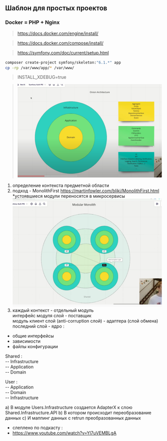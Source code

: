 ## Шаблон для простых проектов

### Docker = PHP + Nginx

>https://docs.docker.com/engine/install/

>https://docs.docker.com/compose/install/

>https://symfony.com/doc/current/setup.html

```bash
composer create-project symfony/skeleton:"6.1.*" app
cp -rp /var/www/app/* /var/www/
```

>INSTALL_XDEBUG=true

>![img.png](README/img.png)
1. определение контекста предметной области
2. подход - MonolithFirst
https://martinfowler.com/bliki/MonolithFirst.html
*устоявшиеся модули переносятся в микросервисы
![img_1.png](README/img_1.png)
3. каждый контекст - отдельный модуль<br>
 интерфейс модуля слой - поставщик<br>
модуль клиент слой (anti-corruption слой) - адаптера (слой обмена)<br>
последний слой - ядро : <br>
- общие интерфейсы <br>
- зависимости<br>
- файлы конфигурации<br>

Shared :<br>
-- Infrastructure<br>
-- Application<br>
-- Domain<br>

User :<br>
-- Application<br>
-- Domain<br>
-- Infrastructure<br>

a) В модуле Users.Infrastructure создается AdapterX к слою Shared.Infrastructure.API
b) В котором происходит переобразование данных
c) И маппинг данных с retrun преобразованных данных

+ слеплено по подкасту : 
+ https://www.youtube.com/watch?v=Yl7uVEMBLgA
